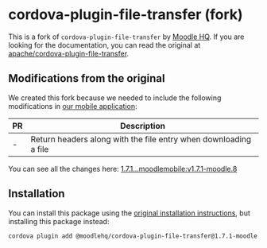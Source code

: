 # cordova-plugin-file-transfer (fork)

This is a fork of `cordova-plugin-file-transfer` by [Moodle HQ](https://moodle.com/). If you are looking for the documentation, you can read the original at [apache/cordova-plugin-file-transfer](https://github.com/apache/cordova-plugin-file-transfer).

## Modifications from the original

We created this fork because we needed to include the following modifications in [our mobile application](https://github.com/moodlehq/moodleapp):

| PR | Description |
| -- | ----------- |
| - | Return headers along with the file entry when downloading a file |

You can see all the changes here: [1.7.1...moodlemobile:v1.7.1-moodle.8](https://github.com/apache/cordova-plugin-file-transfer/compare/1.7.1...moodlemobile:v1.7.1-moodle.8)

## Installation

You can install this package using the [original installation instructions](https://github.com/apache/cordova-plugin-file-transfer#installation), but installing this package instead:

```sh
cordova plugin add @moodlehq/cordova-plugin-file-transfer@1.7.1-moodle.8
```
